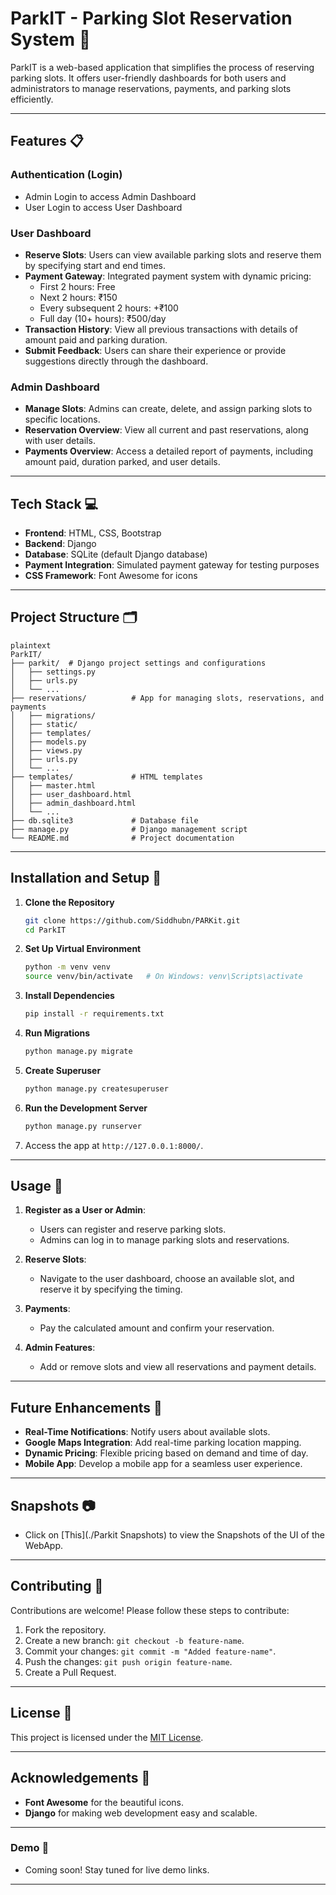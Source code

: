 # ParkIT - Parking Slot Reservation System 🚗

ParkIT is a web-based application that simplifies the process of reserving parking slots. It offers user-friendly dashboards for both users and administrators to manage reservations, payments, and parking slots efficiently.

---

## Features 📋

### Authentication (Login)
- Admin Login to access Admin Dashboard
- User Login to access User Dashboard

### User Dashboard
- **Reserve Slots**: Users can view available parking slots and reserve them by specifying start and end times.
- **Payment Gateway**: Integrated payment system with dynamic pricing:
  - First 2 hours: Free
  - Next 2 hours: ₹150
  - Every subsequent 2 hours: +₹100
  - Full day (10+ hours): ₹500/day
- **Transaction History**: View all previous transactions with details of amount paid and parking duration.
- **Submit Feedback**: Users can share their experience or provide suggestions directly through the dashboard.

### Admin Dashboard
- **Manage Slots**: Admins can create, delete, and assign parking slots to specific locations.
- **Reservation Overview**: View all current and past reservations, along with user details.
- **Payments Overview**: Access a detailed report of payments, including amount paid, duration parked, and user details.

---

## Tech Stack 💻

- **Frontend**: HTML, CSS, Bootstrap
- **Backend**: Django
- **Database**: SQLite (default Django database)
- **Payment Integration**: Simulated payment gateway for testing purposes
- **CSS Framework**: Font Awesome for icons

---

## Project Structure 🗂️
```
plaintext
ParkIT/
├── parkit/  # Django project settings and configurations
│   ├── settings.py
│   ├── urls.py
│   └── ...
├── reservations/          # App for managing slots, reservations, and payments
│   ├── migrations/
│   ├── static/
│   ├── templates/
│   ├── models.py
│   ├── views.py
│   ├── urls.py
│   └── ...
├── templates/             # HTML templates
│   ├── master.html
│   ├── user_dashboard.html
│   ├── admin_dashboard.html
│   └── ...
├── db.sqlite3             # Database file
├── manage.py              # Django management script
└── README.md              # Project documentation

```
---

## Installation and Setup 🚀

1. **Clone the Repository**
   ```bash
   git clone https://github.com/Siddhubn/PARKit.git
   cd ParkIT
   ```

2. **Set Up Virtual Environment**
   ```bash
   python -m venv venv
   source venv/bin/activate   # On Windows: venv\Scripts\activate
   ```

3. **Install Dependencies**
   ```bash
   pip install -r requirements.txt
   ```

4. **Run Migrations**
   ```bash
   python manage.py migrate
   ```

5. **Create Superuser**
   ```bash
   python manage.py createsuperuser
   ```

6. **Run the Development Server**
   ```bash
   python manage.py runserver
   ```

7. Access the app at `http://127.0.0.1:8000/`.

---

## Usage 📖

1. **Register as a User or Admin**:
   - Users can register and reserve parking slots.
   - Admins can log in to manage parking slots and reservations.

2. **Reserve Slots**:
   - Navigate to the user dashboard, choose an available slot, and reserve it by specifying the timing.

3. **Payments**:
   - Pay the calculated amount and confirm your reservation.

4. **Admin Features**:
   - Add or remove slots and view all reservations and payment details.

---

## Future Enhancements 🌟

- **Real-Time Notifications**: Notify users about available slots.
- **Google Maps Integration**: Add real-time parking location mapping.
- **Dynamic Pricing**: Flexible pricing based on demand and time of day.
- **Mobile App**: Develop a mobile app for a seamless user experience.

---

## Snapshots 📷
- Click on [This](./Parkit Snapshots) to view the Snapshots of the UI of the WebApp.

---

## Contributing 🤝

Contributions are welcome! Please follow these steps to contribute:
1. Fork the repository.
2. Create a new branch: `git checkout -b feature-name`.
3. Commit your changes: `git commit -m "Added feature-name"`.
4. Push the changes: `git push origin feature-name`.
5. Create a Pull Request.

---

## License 📜

This project is licensed under the [MIT License](LICENSE).

---

## Acknowledgements 🙏

- **Font Awesome** for the beautiful icons.
- **Django** for making web development easy and scalable.

---

### Demo 🎥

- Coming soon! Stay tuned for live demo links.

---
